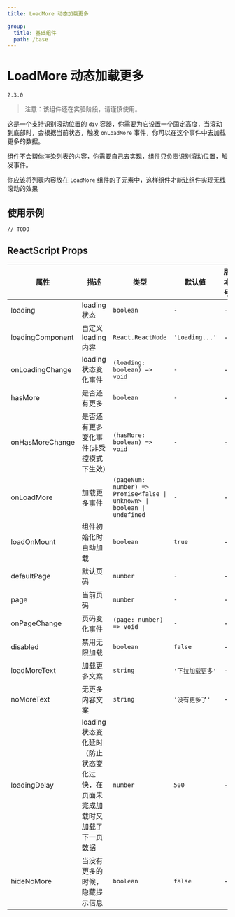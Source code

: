 ```yaml
---
title: LoadMore 动态加载更多

group:
  title: 基础组件
  path: /base
---
```


# LoadMore 动态加载更多

`2.3.0`

> 注意：该组件还在实验阶段，请谨慎使用。

这是一个支持识别滚动位置的 `div` 容器，你需要为它设置一个固定高度，当滚动到底部时，会根据当前状态，触发 `onLoadMore` 事件，你可以在这个事件中去加载更多的数据。

组件不会帮你渲染列表的内容，你需要自己去实现，组件只负责识别滚动位置，触发事件。

你应该将列表内容放在 `LoadMore` 组件的子元素中，这样组件才能让组件实现无线滚动的效果

## 使用示例

```tsx | pure
// TODO
```

## ReactScript Props

| 属性             | 描述                                                                         | 类型                                                                     | 默认值           | 版本号 |
| ---------------- | ---------------------------------------------------------------------------- | ------------------------------------------------------------------------ | ---------------- | ------ |
| loading          | loading 状态                                                                 | `boolean`                                                                | `-`              | -      |
| loadingComponent | 自定义 loading 内容                                                          | `React.ReactNode`                                                        | `'Loading...'`   | -      |
| onLoadingChange  | loading 状态变化事件                                                         | `(loading: boolean) => void`                                             | `-`              | -      |
| hasMore          | 是否还有更多                                                                 | `boolean`                                                                | `-`              | -      |
| onHasMoreChange  | 是否还有更多变化事件(非受控模式下生效)                                       | `(hasMore: boolean) => void`                                             | `-`              | -      |
| onLoadMore       | 加载更多事件                                                                 | `(pageNum: number) => Promise<false \| unknown> \| boolean \| undefined` | `-`              | -      |
| loadOnMount      | 组件初始化时自动加载                                                         | `boolean`                                                                | `true`           | -      |
| defaultPage      | 默认页码                                                                     | `number`                                                                 | `-`              | -      |
| page             | 当前页码                                                                     | `number`                                                                 | `-`              | -      |
| onPageChange     | 页码变化事件                                                                 | `(page: number) => void`                                                 | `-`              | -      |
| disabled         | 禁用无限加载                                                                 | `boolean`                                                                | `false`          | -      |
| loadMoreText     | 加载更多文案                                                                 | `string`                                                                 | `'下拉加载更多'` | -      |
| noMoreText       | 无更多内容文案                                                               | `string`                                                                 | `'没有更多了'`   | -      |
| loadingDelay     | loading 状态变化延时（防止状态变化过快，在页面未完成加载时又加载了下一页数据 | `number`                                                                 | `500`            | -      |
| hideNoMore       | 当没有更多的时候，隐藏提示信息                                               | `boolean`                                                                | `false`          | -      |
